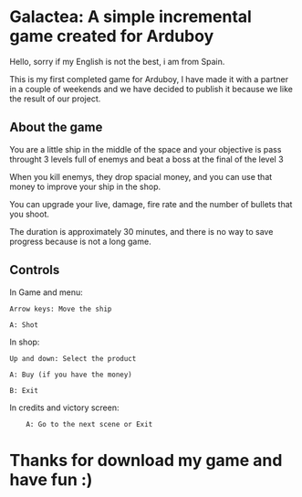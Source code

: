 # Galactea: A simple incremental game created for Arduboy
Hello, sorry if my English is not the best, i am from Spain.

This is my first completed game for Arduboy, I have made it with a partner in a couple of weekends and we have decided to publish it because we like the result of our project.

## About the game
You are a little ship in the middle of the space and your objective is pass throught 3 levels full of enemys and beat a boss at the final of the level 3

When you kill enemys, they drop spacial money, and you can use that money to improve your ship in the shop.

You can upgrade your live, damage, fire rate and the number of bullets that you shoot.

The duration is approximately 30 minutes, and there is no way to save progress because is not a long game.

## Controls
In Game and menu: 

	Arrow keys: Move the ship 
  
	A: Shot
  
In shop:

	Up and down: Select the product
  
	A: Buy (if you have the money)
  
	B: Exit
  
In credits and victory screen:

		A: Go to the next scene or Exit
  
# Thanks for download my game and have fun :)
